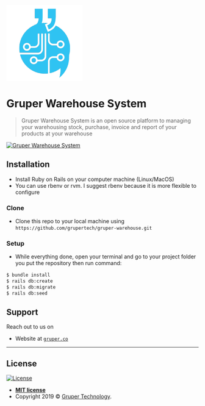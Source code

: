 <a href="https://gruper.co"><img src="https://github.com/grupertech/gruper-warehouse/blob/master/app/assets/images/gruper.png" title="Gruper-Warehouse" alt="Gruper Technology"></a>

# Gruper Warehouse System

> Gruper Warehouse System is an open source platform to managing your warehousing stock, purchase, invoice and report of your products at your warehouse

[![Gruper Warehouse System](https://i.imgur.com/NsxpHoW.png)]()

## Installation

- Install Ruby on Rails on your computer machine (Linux/MacOS)
- You can use rbenv or rvm. I suggest rbenv because it is more flexible to configure

### Clone

- Clone this repo to your local machine using `https://github.com/grupertech/gruper-warehouse.git`

### Setup

- While everything done, open your terminal and go to your project folder you put the repository then run command:

```shell
$ bundle install
$ rails db:create
$ rails db:migrate
$ rails db:seed
```

## Support

Reach out to us on

- Website at <a href="https://gruper.co" target="_blank">`gruper.co`</a>

---

## License

[![License](http://img.shields.io/:license-mit-blue.svg?style=flat-square)](http://badges.mit-license.org)

- **[MIT license](http://opensource.org/licenses/mit-license.php)**
- Copyright 2019 © <a href="https://gruper.co" target="_blank">Gruper Technology</a>.